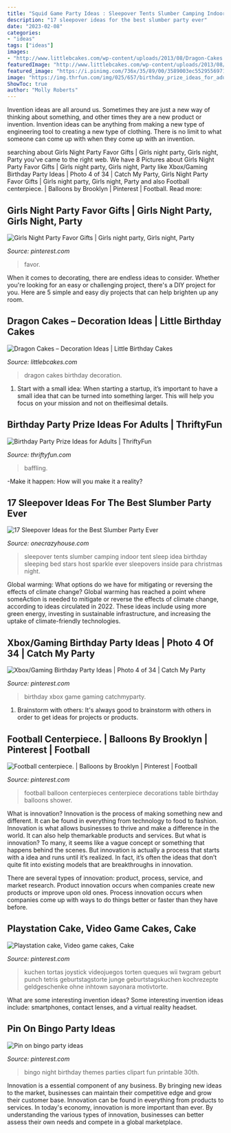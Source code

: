 ```yaml
---
title: "Squid Game Party Ideas : Sleepover Tents Slumber Camping Indoor Tent Sleep Idea Birthday Sleeping Bed Stars Host Sparkle Ever Sleepovers Inside Para Christmas Night"
description: "17 sleepover ideas for the best slumber party ever"
date: "2023-02-08"
categories:
- "ideas"
tags: ["ideas"]
images:
- "http://www.littlebcakes.com/wp-content/uploads/2013/08/Dragon-Cakes.jpg"
featuredImage: "http://www.littlebcakes.com/wp-content/uploads/2013/08/Dragon-Cakes.jpg"
featured_image: "https://i.pinimg.com/736x/35/89/00/3589003ec5529556971333c379b8c9bd--bingo-party.jpg"
image: "https://img.thrfun.com/img/025/657/birthday_prize_ideas_for_adults_s1.jpg"
ShowToc: true
author: "Molly Roberts"
---
```



Invention ideas are all around us. Sometimes they are just a new way of thinking about something, and other times they are a new product or invention. Invention ideas can be anything from making a new type of engineering tool to creating a new type of clothing. There is no limit to what someone can come up with when they come up with an invention.

	

		
searching about Girls Night Party Favor Gifts | Girls night party, Girls night, Party you've came to the right web. We have 8 Pictures about Girls Night Party Favor Gifts | Girls night party, Girls night, Party like Xbox/Gaming Birthday Party Ideas | Photo 4 of 34 | Catch My Party, Girls Night Party Favor Gifts | Girls night party, Girls night, Party and also Football centerpiece. | Balloons by Brooklyn | Pinterest | Football. Read more:
		
    
## Girls Night Party Favor Gifts | Girls Night Party, Girls Night, Party

<img loading=lazy src="https://i.pinimg.com/736x/25/16/6e/25166ebfd70b4a9c88606b897b1cd329.jpg" onerror="this.onerror=null;this.src='https://tse1.mm.bing.net/th?id=OIP.CBIGe77MdXkiLgef9DqKCwHaPP&amp;pid=15.1';" alt="Girls Night Party Favor Gifts | Girls night party, Girls night, Party">

_Source: pinterest.com_

>favor. 

	

When it comes to decorating, there are endless ideas to consider. Whether you're looking for an easy or challenging project, there's a DIY project for you. Here are 5 simple and easy diy projects that can help brighten up any room.

    
## Dragon Cakes – Decoration Ideas | Little Birthday Cakes

<img loading=lazy src="http://www.littlebcakes.com/wp-content/uploads/2013/08/Dragon-Cakes.jpg" onerror="this.onerror=null;this.src='https://tse4.mm.bing.net/th?id=OIP.p7GssPkh-GAMuu20ZyzenAHaJ4&amp;pid=15.1';" alt="Dragon Cakes – Decoration Ideas | Little Birthday Cakes">

_Source: littlebcakes.com_

>dragon cakes birthday decoration. 

	

1. Start with a small idea: When starting a startup, it’s important to have a small idea that can be turned into something larger. This will help you focus on your mission and not on theiflesimal details.

    
## Birthday Party Prize Ideas For Adults | ThriftyFun

<img loading=lazy src="https://img.thrfun.com/img/025/657/birthday_prize_ideas_for_adults_s1.jpg" onerror="this.onerror=null;this.src='https://tse3.mm.bing.net/th?id=OIP.D6V4ec3yXNBJAZ5dxT0LTgAAAA&amp;pid=15.1';" alt="Birthday Party Prize Ideas for Adults | ThriftyFun">

_Source: thriftyfun.com_

>baffling. 

	

-Make it happen: How will you make it a reality?

    
## 17 Sleepover Ideas For The Best Slumber Party Ever

<img loading=lazy src="https://cdn.onecrazyhouse.com/wp-content/uploads/2016/09/tents.jpg" onerror="this.onerror=null;this.src='https://tse2.mm.bing.net/th?id=OIP.ZhcOLbYEz-3lL-7FtmtBGQHaE7&amp;pid=15.1';" alt="17 Sleepover Ideas for the Best Slumber Party Ever">

_Source: onecrazyhouse.com_

>sleepover tents slumber camping indoor tent sleep idea birthday sleeping bed stars host sparkle ever sleepovers inside para christmas night. 

	

Global warming: What options do we have for mitigating or reversing the effects of climate change?
Global warming has reached a point where someAction is needed to mitigate or reverse the effects of climate change, according to ideas circulated in 2022. These ideas include using more green energy, investing in sustainable infrastructure, and increasing the uptake of climate-friendly technologies.

    
## Xbox/Gaming Birthday Party Ideas | Photo 4 Of 34 | Catch My Party

<img loading=lazy src="https://i.pinimg.com/736x/08/96/5a/08965ad1897889da678071e70323ea5e.jpg" onerror="this.onerror=null;this.src='https://tse3.mm.bing.net/th?id=OIP.8HGt9yqXnNY2GaHFuI-dSQHaJ3&amp;pid=15.1';" alt="Xbox/Gaming Birthday Party Ideas | Photo 4 of 34 | Catch My Party">

_Source: pinterest.com_

>birthday xbox game gaming catchmyparty. 

	

1. Brainstorm with others: It's always good to brainstorm with others in order to get ideas for projects or products.

    
## Football Centerpiece. | Balloons By Brooklyn | Pinterest | Football

<img loading=lazy src="https://s-media-cache-ak0.pinimg.com/736x/85/9d/38/859d38c775e1403a2845edd4b4f71cfa--football-centerpieces-balloon-centerpieces.jpg" onerror="this.onerror=null;this.src='https://tse4.mm.bing.net/th?id=OIP.qenEBLheON28HyYg6GDl-wHaJ4&amp;pid=15.1';" alt="Football centerpiece. | Balloons by Brooklyn | Pinterest | Football">

_Source: pinterest.com_

>football balloon centerpieces centerpiece decorations table birthday balloons shower. 

	

What is innovation?
Innovation is the process of making something new and different. It can be found in everything from technology to food to fashion. Innovation is what allows businesses to thrive and make a difference in the world. It can also help themarkable products and services.
But what is innovation? To many, it seems like a vague concept or something that happens behind the scenes. But innovation is actually a process that starts with a idea and runs until it’s realized. In fact, it’s often the ideas that don’t quite fit into existing models that are breakthroughs in innovation.

There are several types of innovation: product, process, service, and market research. Product innovation occurs when companies create new products or improve upon old ones. Process innovation occurs when companies come up with ways to do things better or faster than they have before.

    
## Playstation Cake, Video Game Cakes, Cake

<img loading=lazy src="https://i.pinimg.com/736x/30/51/2c/30512cb51ac9cbcfa480c528bc0283b6.jpg" onerror="this.onerror=null;this.src='https://tse1.mm.bing.net/th?id=OIP.6JiljVBSlmTna76W5IQm4wHaJ3&amp;pid=15.1';" alt="Playstation cake, Video game cakes, Cake">

_Source: pinterest.com_

>kuchen tortas joystick videojuegos torten queques wii twgram geburt punch tetris geburtstagstorte junge geburtstagskuchen kochrezepte geldgeschenke ohne inhtown sayonara motivtorte. 

	

What are some interesting invention ideas?
Some interesting invention ideas include: smartphones, contact lenses, and a virtual reality headset.

    
## Pin On Bingo Party Ideas

<img loading=lazy src="https://i.pinimg.com/736x/35/89/00/3589003ec5529556971333c379b8c9bd--bingo-party.jpg" onerror="this.onerror=null;this.src='https://tse1.mm.bing.net/th?id=OIP.rFVLI8qhTIe7NkQAiEOdXQCYEs&amp;pid=15.1';" alt="Pin on bingo party ideas">

_Source: pinterest.com_

>bingo night birthday themes parties clipart fun printable 30th. 

	

Innovation is a essential component of any business. By bringing new ideas to the market, businesses can maintain their competitive edge and grow their customer base. Innovation can be found in everything from products to services. In today's economy, innovation is more important than ever. By understanding the various types of innovation, businesses can better assess their own needs and compete in a global marketplace.

